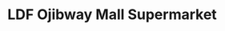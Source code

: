 ---
title: "LDF Ojibway Mall Supermarket"
url: /lac-du-flambeau/ldf-ojibway-mall-supermarket/
shop: Supermarkt
---